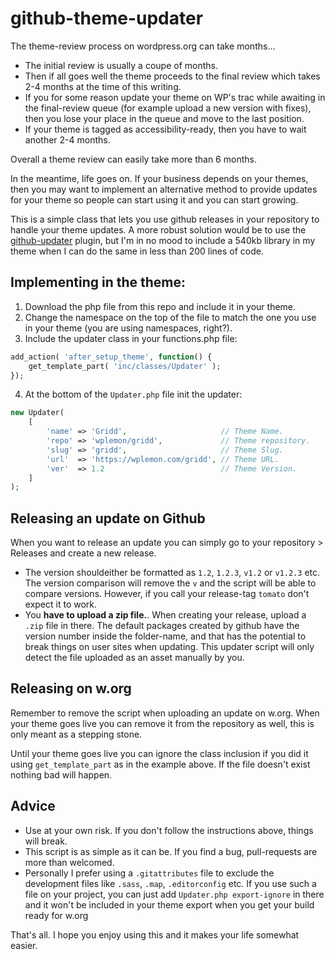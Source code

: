 # github-theme-updater

The theme-review process on wordpress.org can take months...

* The initial review is usually a coupe of months.
* Then if all goes well the theme proceeds to the final review which takes 2-4 months at the time of this writing.
* If you for some reason update your theme on WP's trac while awaiting in the final-review queue (for example upload a new version with fixes), then you lose your place in the queue and move to the last position.
* If your theme is tagged as accessibility-ready, then you have to wait another 2-4 months.

Overall a theme review can easily take more than 6 months.

In the meantime, life goes on. If your business depends on your themes, then you may want to implement an alternative method to provide updates for your theme so people can start using it and you can start growing.

This is a simple class that lets you use github releases in your repository to handle your theme updates.
A more robust solution would be to use the [github-updater](https://github.com/afragen/github-updater) plugin, but I'm in no mood to include a 540kb library in my theme when I can do the same in less than 200 lines of code.

## Implementing in the theme:

1. Download the php file from this repo and include it in your theme.
2. Change the namespace on the top of the file to match the one you use in your theme (you are using namespaces, right?).
3. Include the updater class in your functions.php file:

```php
add_action( 'after_setup_theme', function() {
	get_template_part( 'inc/classes/Updater' );
});
```

4. At the bottom of the `Updater.php` file init the updater:

```php
new Updater(
	[
		'name' => 'Gridd',                     // Theme Name.
		'repo' => 'wplemon/gridd',             // Theme repository.
		'slug' => 'gridd',                     // Theme Slug.
		'url'  => 'https://wplemon.com/gridd', // Theme URL.
		'ver'  => 1.2                          // Theme Version.
	]
);
```

## Releasing an update on Github

When you want to release an update you can simply go to your repository > Releases and create a new release.  
* The version shouldeither be formatted as `1.2`, `1.2.3`, `v1.2` or `v1.2.3` etc. The version comparison will remove the `v` and the script will be able to compare versions. However, if you call your release-tag `tomato` don't expect it to work.
* You **have to upload a zip file.**. When creating your release, upload a `.zip` file in there. The default packages created by github have the version number inside the folder-name, and that has the potential to break things on user sites when updating. This updater script will only detect the file uploaded as an asset manually by you.

## Releasing on w.org

Remember to remove the script when uploading an update on w.org. When your theme goes live you can remove it from the repository as well, this is only meant as a stepping stone.

Until your theme goes live you can ignore the class inclusion if you did it using `get_template_part` as in the example above. If the file doesn't exist nothing bad will happen.

## Advice

* Use at your own risk. If you don't follow the instructions above, things will break.
* This script is as simple as it can be. If you find a bug, pull-requests are more than welcomed.
* Personally I prefer using a `.gitattributes` file to exclude the development files like `.sass`, `.map`, `.editorconfig` etc. If you use such a file on your project, you can just add `Updater.php export-ignore` in there and it won't be included in your theme export when you get your build ready for w.org

That's all. I hope you enjoy using this and it makes your life somewhat easier.